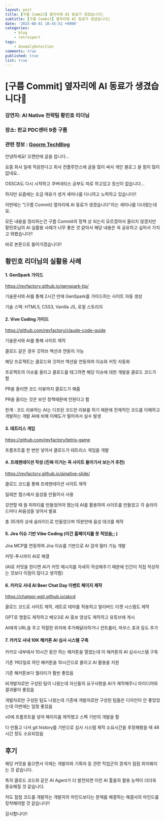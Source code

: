 ```yaml
---
layout: post
title: [구름 Commit] 옆자리에 AI 동료가 생겼습니다🤖
subtitle: [구름 Commit] 옆자리에 AI 동료가 생겼습니다🤖
date: '2025-08-01 10:45:51 +0900'
categories:
    - blog
    - retrospect
tags:
    - AnomalyDetection
comments: true
published: true
list: true
---
```


<style>
.card-link {
    text-decoration: none;
    color: inherit;
    display: block;
    width: fit-content;
    transition: transform 0.2s ease;
}
.card-link:hover {
    transform: translateY(-2px);
}
.card-link img {
    border: 1px solid #e1e4e8;  /* 테두리 추가 */
    border-radius: 8px;  /* 모서리 둥글게 */
    box-shadow: 0 2px 8px rgba(0, 0, 0, 0.1);  /* 그림자 효과 */
    max-width: 100%;  /* 반응형을 위한 최대 너비 설정 */
    height: auto;  /* 비율 유지 */
}
</style>

# [구름 Commit] 옆자리에 AI 동료가 생겼습니다🤖

### 강연자: AI Native 전략팀 황민호 리더님

### 장소: 판교 PDC센터 9층 구름

### 관련 정보 : [Goorm TechBlog](https://tech.goorm.io/category/commit-ko/seminar-ko/)

안녕하세요! 오랜만에 글을 씁니다...

요즘 회사 일에 적응한다고 회사 컨플루언스에 글을 많이 써서 개인 블로그 쓸 힘이 많이 없네요..

OSSCA도 다시 시작하고 쿠버네티스 공부도 따로 하고있고 정신이 없습니다...

하지만 요즘에는 조금 여유가 생겨 세미나를 다니려고 노력하고 있습니다!!

이번에는 "[구름 Commit] 옆자리에 AI 동료가 생겼습니다"라는 세미나를 다녀왔는데요.

모든 내용을 정리하는건 구름 Commit의 정책 상 되는지 모르겠어서 올리지 않겠지만 황민호님의 AI 실활용 사례가 너무 좋은 것 같아서 해당 내용은 꼭 공유하고 싶어서 가지고 와봤습니다!!

바로 본론으로 들어가겠습니다!!

## 황민호 리더님의 실활용 사례
#### 1. GenSpark 가이드

https://revfactory.github.io/genspark-tip/

기술문서와 AI를 통해 2시간 만에 GenSpark를 가이드하는 사이트 자동 생성

기술 스택: HTML5, CSS3, Vanilla JS, 로컬 스토리지

#### 2. Vive Coding 가이드

https://github.com/revfactory/claude-code-guide

기술문서와 AI를 통해 사이트 제작

클로드 같은 경우 깃허브 액션과 연동이 가능

해당 프로젝트는 클로드와 깃허브 액션을 연동하여 이슈와 커밋 자동화

프로젝트의 이슈를 올리고 클로드를 태그하면 해당 이슈에 대한 개발을 클로드 코드가 함

PR을 올리면 코드 리뷰까지 클로드가 해줌

PR을 올리는 것은 보안 정책때문에 안된다고 함

한계 : 코드 리뷰하는 AI는 디프된 코드만 리뷰를 하기 때문에 전체적인 코드를 이해하고 개발하는 개발 AI에 비해 이해도가 떨어져서 실수 발생

#### 3. 테트리스 게임

https://github.com/revfactory/tetris-game

프롬프트를 한 번만 넣어서 클로드가 테트리스 게임을 개발

#### 4. 프레젠테이션 작성 (진짜 이거는 꼭 사이트 들어가서 보는거 추천)

https://revfactory.github.io/ainative-slide/

클로드 코드를 통해 프레젠테이션 사이트 제작

일레븐 랩스에서 음성을 만들어서 사용

강연할 때 쓸 피피티를 만들었어야 했는데 AI를 활용하여 사이트를 만들었고 각 슬라이드마다 AI음성을 넣어서 발표

총 35개의 상세 슬라이드로 만들었으며 15분만에 음성 데크를 제작

#### 5. Jira 이슈 기반 Vibe Coding (이건 홈페이지를 못 적었음;; )

Jira MCP를 연동하여 Jira 이슈를 기반으로 AI 검색 필터 기능 개발

커밋-푸시까지 AI로 해결

(AI로 커밋을 한다면 AI가 커밋 메시지를 자세히 작성해주기 때문에 인간이 직접 작성하는 것보다 이점이 많다고 생각함)

#### 6. 카카오 사내 AI Beer Chat Day 이벤트 페이지 제작

https://chatgpr-agit.github.io/abcd

클로드 코드로 사이트 제작, 레트로 테마를 적용하고 얼리버드 티켓 시스템도 제작

GPT로 명찰도 제작하고 베오3로 AI 홍보 영상도 제작하고 유튜브에 게시

AI에게 URL을 주고 적절한 위치에 추가해달라하거나 컨트롤러, 마우스 효과 등도 추가

#### 7. 카카오 사내 10K 해커톤 AI 심사 시스템 구축

카카오 내부에서 10시간 동안 하는 해커톤을 열었는데 이 해커톤의 AI 심사시스템 구축

기존 1박2일로 하던 해커톤을 10시간으로 줄이고 AI 활용을 지원

기존 해커톤보다 퀄리티가 훨씬 좋았음

비개발자로만 구성된 팀이 나왔는데 자신들의 요구사항을 AI가 제작해주니 아이디어와 결과물이 좋았음

개발자로만 구성된 팀도 나왔는데 기존에 개발자로만 구성된 팀들은 디자인이 안 좋았었는데 이번에는 엄청 좋았음

v0에 프롬프트를 넣어 페이지를 제작했고 스펙 기반의 개발을 함

다 만들고 나서 git history를 기반으로 심사 시스템 제작 소요시간을 추정해봤을 때 48시간 정도 소요되었음

## 후기

해당 커밋을 들으면서 이제는 개발자와 기획자 등 관련 직업군의 경계가 점점 희미해지는 것 같습니다.

특히 클로드 코드와 같은 AI Agent가 더 발전되면 이런 AI 툴들의 활용 능력이 더더욱 중요해질 것 같습니다.

저도 점점 코드를 개발하는 개발자의 마인드보다는 문제를 해결하는 해결사의 마인드를 장착해야할 것 같습니다!!

감사합니다!!